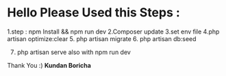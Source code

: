 <h1>Hello Please Used this Steps : </h1>

1.step :  npm Install && npm run dev
2.Composer update
3.set env file 
4.php artisan optimize:clear 
5. php artisan migrate
6. php artisan db:seed

7. php artisan serve
also with 
npm run dev

Thank You :)
<b>Kundan Boricha</b>

